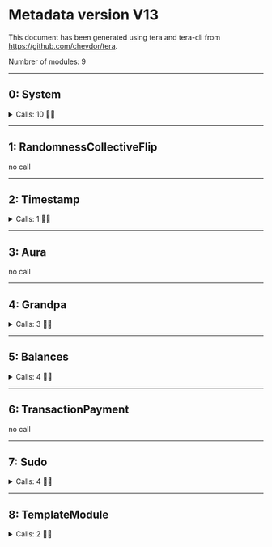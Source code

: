 # Metadata version V13

This document has been generated using tera and tera-cli from https://github.com/chevdor/tera.

Numbrer of modules: 9

----
## 0: System
<details>
<summary>Calls: 10 🤙🏼</summary>

### 0: fill_block




### 1: remark




### 2: set_heap_pages




### 3: set_code




### 4: set_code_without_checks




### 5: set_changes_trie_config




### 6: set_storage




### 7: kill_storage




### 8: kill_prefix




### 9: remark_with_event




</details>



----
## 1: RandomnessCollectiveFlip
no call

----
## 2: Timestamp
<details>
<summary>Calls: 1 🤙🏼</summary>

### 0: set




</details>



----
## 3: Aura
no call

----
## 4: Grandpa
<details>
<summary>Calls: 3 🤙🏼</summary>

### 0: report_equivocation




### 1: report_equivocation_unsigned




### 2: note_stalled




</details>



----
## 5: Balances
<details>
<summary>Calls: 4 🤙🏼</summary>

### 0: transfer




### 1: set_balance




### 2: force_transfer




### 3: transfer_keep_alive




</details>



----
## 6: TransactionPayment
no call

----
## 7: Sudo
<details>
<summary>Calls: 4 🤙🏼</summary>

### 0: sudo




### 1: sudo_unchecked_weight




### 2: set_key




### 3: sudo_as




</details>



----
## 8: TemplateModule
<details>
<summary>Calls: 2 🤙🏼</summary>

### 0: do_something




### 1: cause_error




</details>





